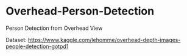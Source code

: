# Overhead-Person-Detection

Person Detection from Overhead View

Dataset: https://www.kaggle.com/lehomme/overhead-depth-images-people-detection-gotpd1

